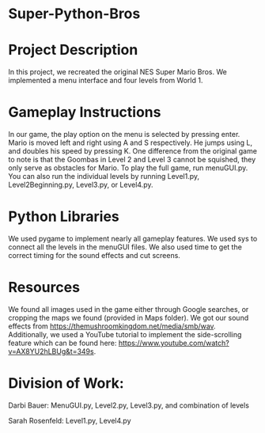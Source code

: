 # Super-Python-Bros

# Project Description
In this project, we recreated the original NES Super Mario Bros. We implemented a menu interface and four levels from World 1.

# Gameplay Instructions
In our game, the play option on the menu is selected by pressing enter. Mario is moved left and right using A and S respectively. He jumps using L, and doubles his speed by pressing K. One difference from the original game to note is that the Goombas in Level 2 and Level 3 cannot be squished, they only serve as obstacles for Mario. To play the full game, run menuGUI.py. You can also run the individual levels by running Level1.py, Level2Beginning.py, Level3.py, or Level4.py.

# Python Libraries
We used pygame to implement nearly all gameplay features. We used sys to connect all the levels in the menuGUI files. We also used time to get the correct timing for the sound effects and cut screens.

# Resources
We found all images used in the game either through Google searches, or cropping the maps we found (provided in Maps folder).  We got our sound effects from https://themushroomkingdom.net/media/smb/wav. Additionally, we used a YouTube tutorial to implement the side-scrolling feature which can be found here: https://www.youtube.com/watch?v=AX8YU2hLBUg&t=349s. 


# Division of Work:
Darbi Bauer: MenuGUI.py, Level2.py, Level3.py, and combination of levels

Sarah Rosenfeld: Level1.py, Level4.py

